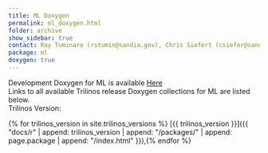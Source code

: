 ```yaml
---
title: ML Doxygen
permalink: ml_doxygen.html
folder: archive
show_sidebar: true
contact: Ray Tuminaro (rstumin@sandia.gov), Chris Siefert (csiefer@sandia.gov), and Jonathan Hu (jhu@sandia.gov)
package: ml
doxygen: true
---
```


Development Doxygen for ML is available [Here](docs//ml/index.html)  
Links to all available Trilinos release Doxygen collections for ML are listed below.  
Trilinos Version:

{% for trilinos_version in site.trilinos_versions %}
[{{ trilinos_version }}]({{ "docs/r" | append: trilinos_version | append: "/packages/" | append: page.package | append: "/index.html" }}),{% endfor %}

